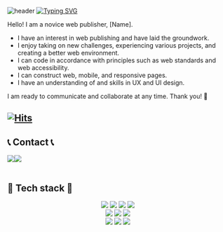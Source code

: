 ![header](https://capsule-render.vercel.app/api?type=waving&color=f2a900&text=&animation=twinkling&height=80)
[![Typing SVG](https://readme-typing-svg.demolab.com?font=Roboto&weight=900&size=45&duration=3500&pause=3&color=f2a900&center=false&vCenter=false&multiline=true&repeat=true&width=1000&height=100&lines=Welcome+to+Haeun+GitHub!👋)](https://git.io/typing-svg)

<p>
    Hello! I am a novice web publisher, [Name].
    <ul>
        <li>I have an interest in web publishing and have laid the groundwork.</li>
        <li>I enjoy taking on new challenges, experiencing various projects, and creating a better web environment.</li>
        <li>I can code in accordance with principles such as web standards and web accessibility.</li>
        <li>I can construct web, mobile, and responsive pages.</li>
        <li>I have an understanding of and skills in UX and UI design.</li>
    </ul>

I am ready to communicate and collaborate at any time. Thank you! 🚀
</p>


[![Hits](https://hits.seeyoufarm.com/api/count/incr/badge.svg?url=https%3A%2F%2Fgithub.com%2Fs2haeun&count_bg=%23F9AB00&title_bg=%23555555&icon=&icon_color=%23FFB6F3&title=GitHub&edge_flat=false)](https://hits.seeyoufarm.com)
-------

## 📞 Contact 📞
<div style="display:flex; flex-direction:row;">
    <a href="mailto:honey00715@gmail.com">
        <img src="https://img.shields.io/badge/Gmail-EA4335?style=for-the-badge&logo=Gmail&logoColor=white"> 
    </a>
    <a href="https://open.kakao.com/o/symUIfVf">
        <img src="https://img.shields.io/badge/KakaoTalk-FFCD00?style=for-the-badge&logoColor=black&logo=KakaoTalk"> 
    </a>
</div><br>
    
## 🔨 Tech stack 🔨
<div style="display:flex; flex-direction:column; align-items:center;">
    <div>
        <img src="https://img.shields.io/badge/html5-E34F26?style=flat-square&logo=html5&logoColor=white"> 
        <img src="https://img.shields.io/badge/css3-1572B6?style=flat-square&logo=css3&logoColor=white"> 
        <img src="https://img.shields.io/badge/javascript-F7DF1E?style=flat-square&logo=javascript&logoColor=black"> 
        <img src="https://img.shields.io/badge/JQuery-0769ad?style=flat-square&logo=jquery&logoColor=white">
    </div>
    <div>
        <img src="https://img.shields.io/badge/git-f05032?style=flat-square&logo=git&logoColor=white"> 
        <img src="https://img.shields.io/badge/github-181717?style=flat-square&logo=github&logoColor=white"> 
        <img src="https://img.shields.io/badge/VisualStudioCode-512bd4?style=flat-square&logo=visualstudiocode&logoColor=white"> 
    </div>
    <div>
        <img src="https://img.shields.io/badge/Adobe Photoshop-31a8ff?style=flat-square&logo=adobephotoshop&logoColor=white">
        <img src="https://img.shields.io/badge/Adobe Illustrator-ff9a00?style=flat-square&logo=adobeillustrator&logoColor=white">
        <img src="https://img.shields.io/badge/Adobe InDesign-ff3366?style=flat-square&logo=adobeindesign&logoColor=white">
    </div>
    <br>
</div>
 

<!--[![bi-sz's GitHub stats](https://github-readme-stats.vercel.app/api?username=s2haeun&include_all_commits=true&show_icons=true&theme=gruvbox)](https://github.com/bi-sz/github-readme-stats)-->



<!--
**s2haeun/s2haeun** is a ✨ _special_ ✨ repository because its `README.md` (this file) appears on your GitHub profile.

Here are some ideas to get you started:

- 🔭 I’m currently working on ...
- 🌱 I’m currently learning ...
- 👯 I’m looking to collaborate on ...
- 🤔 I’m looking for help with ...
- 💬 Ask me about ...
- 📫 How to reach me: ...
- 😄 Pronouns: ...
- ⚡ Fun fact: ...
-->
